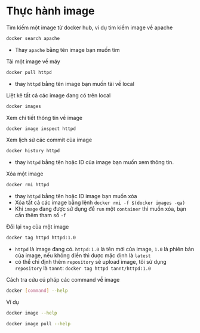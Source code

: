 # Thực hành image

Tìm kiếm một image từ docker hub, ví dụ tìm kiếm image về apache
```sh
docker search apache
```

- Thay `apache` bằng tên image bạn muốn tìm

Tải một image về máy
```sh
docker pull httpd
```
- thay `httpd` bằng tên image bạn muốn tải về local

Liệt kê tất cả các image đang có trên local
```sh
docker images
```

Xem chi tiết thông tin về image
```sh
docker image inspect httpd
```

Xem lịch sử các commit của image
```sh
docker history httpd
```

- thay `httpd` bằng tên hoặc ID của image bạn muốn xem thông tin. 

Xóa một image
```sh
docker rmi httpd
```

- thay `httpd` bằng tên hoặc ID image bạn muốn xóa
- Xóa tất cả các image bằng lệnh `docker rmi -f $(docker images -qa)`
- Khi `image` đang được sử dụng để `run` một `container` thì muốn xóa, bạn cần thêm tham số `-f`
        
Đổi lại `tag` của một image
```sh
docker tag httpd httpd:1.0
```

- `httpd` là image đang có. `httpd:1.0` là tên mới của image, `1.0` là phiên bản của image, nếu không điền thì được mặc định là `latest`
- có thể chỉ định thêm `repository` sẽ upload image, tôi sử dụng `repository` là `tannt`: `docker tag httpd tannt/httpd:1.0`

Cách tra cứu cú pháp các command về image
```sh
docker [command] --help
```

Ví dụ
```sh
docker image --help

docker image pull --help
```